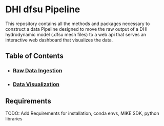 # DHI dfsu Pipeline
This repository contains all the methods and packages necessary to construct a data Pipeline designed to move the raw
output of a DHI hydrodynamic model (.dfsu mesh files) to a web api that serves an interactive web dashboard that visualizes
the data.

## Table of Contents
* ### [Raw Data Ingestion](https://github.com/MatthewTe/dfsu_visualization_pipeline#raw-data-ingestion)
* ### [Data Visualization](Placeholder)

## Requirements
TODO: Add Requirements for installation, conda envs, MIKE SDK, python libraries
